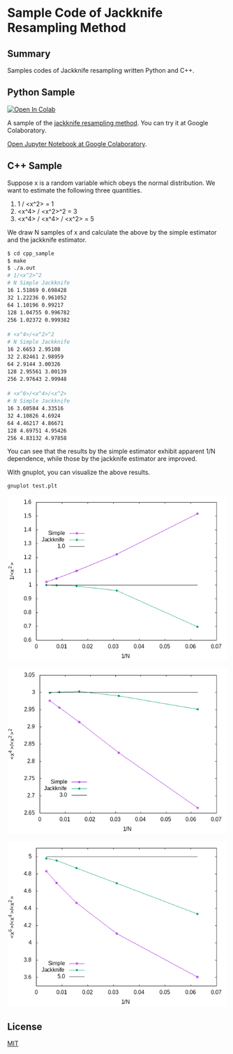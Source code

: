 # Sample Code of Jackknife Resampling Method

## Summary

Samples codes of Jackknife resampling written Python and C++.

## Python Sample

[![Open In Colab](https://colab.research.google.com/assets/colab-badge.svg)](https://colab.research.google.com/github/kaityo256/jackknife/blob/main/Jackknife.ipynb)

A sample of the [jackknife resampling method](https://en.wikipedia.org/wiki/Jackknife_resampling). You can try it at Google Colaboratory.

[Open Jupyter Notebook at Google Colaboratory](https://colab.research.google.com/github/kaityo256/jackknife/blob/main/Jackknife.ipynb).

## C++ Sample

Suppose x is a random variable which obeys the normal distribution. We want to estimate the following three quantities.

1. 1 / <x^2> = 1
2. <x^4> / <x^2>^2 = 3
3. <x^4> / <x^4> / <x^2> = 5

We draw N samples of x and calculate the above by the simple estimator and the jackknife estimator.

```sh
$ cd cpp_sample
$ make
$ ./a.out
# 1/<x^2>^2
# N Simple Jackknife
16 1.51869 0.698428
32 1.22236 0.961052
64 1.10196 0.99217
128 1.04755 0.996782
256 1.02372 0.999382

# <x^4>/<x^2>^2
# N Simple Jackknife
16 2.6653 2.95108
32 2.82461 2.98959
64 2.9144 3.00326
128 2.95561 3.00139
256 2.97643 2.99948

# <x^6>/<x^4>/<x^2>
# N Simple Jackknife
16 3.60584 4.33516
32 4.10826 4.6924
64 4.46217 4.86671
128 4.69751 4.95426
256 4.83132 4.97858
```

You can see that the results by the simple estimator exhibit apparent 1/N dependence, while those by the jackknife estimator are improved.

With gnuplot, you can visualize the above results.

```sh
gnuplot test.plt
```

![1/<x^2>](cpp_sample/test1.png)

![<x^4>/<x^2>^2](cpp_sample/test2.png)

![<x^6>/<x^4>/<x^2>](cpp_sample/test3.png)

## License

[MIT](LICENSE)

